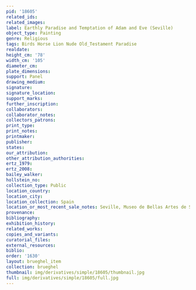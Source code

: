 ```yaml
---
pid: '18605'
related_ids: 
related_images: 
label: Earthly Paradise and Temptation of Adam and Eve (Seville)
object_type: Painting
genre: Religious
tags: Birds Horse Lion Nude Old_Testament Paradise
realdate: 
height_cm: '78'
width_cm: '105'
diameter_cm: 
plate_dimensions: 
support: Panel
drawing_medium: 
signature: 
signature_location: 
support_marks: 
further_inscription: 
collaborators: 
collaborator_notes: 
collectors_patrons: 
print_type: 
print_notes: 
printmaker: 
publisher: 
states: 
our_attribution: 
other_attribution_authorities: 
ertz_1979: 
ertz_2008: 
bailey_walker: 
hollstein_no: 
collection_type: Public
location_country: 
location_city: 
location_collection: Spain
location_or_most_recent_sale_notes: Seville, Museo de Bellas Artes de Sevilla
provenance: 
bibliography: 
exhibition_history: 
related_works: 
copies_and_variants: 
curatorial_files: 
external_resources: 
biblio: 
order: '1630'
layout: brueghel_item
collection: brueghel
thumbnail: img/derivatives/simple/18605/thumbnail.jpg
full: img/derivatives/simple/18605/full.jpg
---
```

